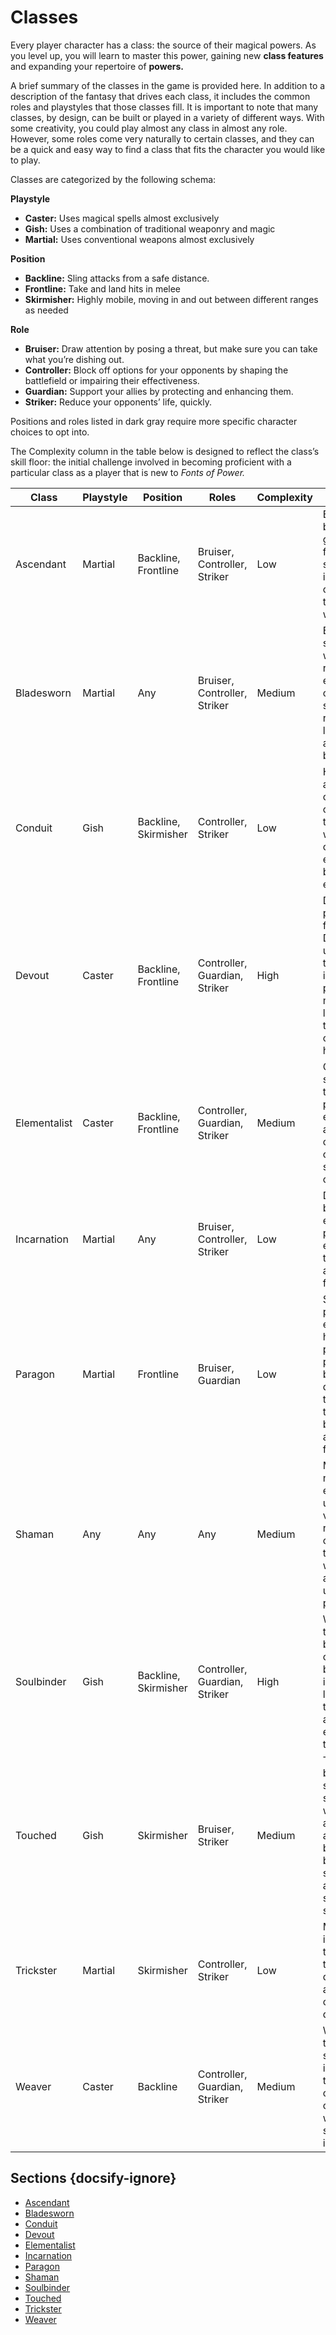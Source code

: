 # Classes
Every player character has a class: the source of their magical powers. As you level up, you will learn to master this power, gaining new **class features** and expanding your repertoire of **powers.**

A brief summary of the classes in the game is provided here. In addition to a description of the fantasy that drives each class, it includes the common roles and playstyles that those classes fill. It is important to note that many classes, by design, can be built or played in a variety of different ways. With some creativity, you could play almost any class in almost any role. However, some roles come very naturally to certain classes, and they can be a quick and easy way to find a class that fits the character you would like to play. 

Classes are categorized by the following schema: 

**Playstyle**

* **Caster:** Uses magical spells almost exclusively
* **Gish:** Uses a combination of traditional weaponry and magic
* **Martial:** Uses conventional weapons almost exclusively

**Position**

* **Backline:** Sling attacks from a safe distance.
* **Frontline:** Take and land hits in melee
* **Skirmisher:** Highly mobile, moving in and out between different ranges as needed

**Role**

* **Bruiser:** Draw attention by posing a threat, but make sure you can take what you’re dishing out.
* **Controller:** Block off options for your opponents by shaping the battlefield or impairing their effectiveness.
* **Guardian:** Support your allies by protecting and enhancing them.
* **Striker:** Reduce your opponents’ life, quickly.

Positions and roles listed in dark gray require more specific character choices to opt into. 

The Complexity column in the table below is designed to reflect the class’s skill floor: the initial challenge involved in becoming proficient with a particular class as a player that is new to *Fonts of Power.*

<div class="wideTable">

Class | Playstyle | Position | Roles | Complexity | Description
-- | -- | -- | -- | -- | --
Ascendant | Martial | Backline, Frontline | Bruiser, Controller, Striker | Low | Basic attack brawler or grappler focused on self-improvement, customizing their natural weapons.
Bladesworn | Martial | Any | Bruiser, Controller, Striker | Medium | Bound to a sentient weapon, they react with elaborate counterattacks, stacking up rhythm as they land basic attack after basic attack.
Conduit | Gish | Backline, Skirmisher | Controller, Striker | Low | Highly mobile artificer capable of casting spells through their weapons and chaining those effects between enemies.
Devout | Caster | Backline, Frontline | Controller, Guardian, Striker | High | Drawing on the power of a fickle god, the Devout builds up Favor so they can work incredibly powerful miracles that last as long as their concentration hotels..
Elementalist | Caster | Backline, Frontline | Controller, Guardian, Striker | Medium | Classic spellslinger that balances pairs of elements against each other and copies the spells that they cast.
Incarnation | Martial | Any | Bruiser, Controller, Striker | Low | Dead-simple brawler that exploits the power of their emotions to transform into an unstoppable force.
Paragon | Martial | Frontline | Bruiser, Guardian | Low | Stalwart protector that excels at holding a position, providing area buffs and debuffs to those around them and blocking attacks of their foes.
Shaman | Any | Any | Any | Medium | Manifests natural elements with unparalleled versatility, recklessly overwhelming themselves with its intense and uncontrollable power.
Soulbinder | Gish | Backline, Skirmisher | Controller, Guardian, Striker | High | With a touch or the tip of a blade a connection between souls is formed, letting them transmit subtle and strange effects through the bond.
Touched | Gish | Skirmisher | Bruiser, Striker | Medium | Two entities bound to the same form slowly learn to work together as they dance across the battlefield, blending melee strikes, ranged attacks, and simple custom spells.
Trickster | Martial | Skirmisher | Controller, Striker | Low | Masters of luck itself, they play the odds as they roll the dice on huge attacks and set off devious delayed- 
Weaver | Caster | Backline | Controller, Guardian, Striker | Medium | Weave together simple patterns into a brilliant tapestry by carefully choosing which ones to sustain indefinitely.

</div>

## Sections {docsify-ignore}
* [Ascendant](character-options/classes/ascendant.md)
* [Bladesworn](character-options/classes/bladesworn.md)
* [Conduit](character-options/classes/conduit.md)
* [Devout](character-options/classes/devout.md)
* [Elementalist](character-options/classes/elementalist.md)
* [Incarnation](character-options/classes/incarnation.md)
* [Paragon](character-options/classes/paragon.md)
* [Shaman](character-options/classes/shaman.md)
* [Soulbinder](character-options/classes/soulbinder.md)
* [Touched](character-options/classes/touched.md)
* [Trickster](character-options/classes/trickster.md)
* [Weaver](character-options/classes/weaver.md)
